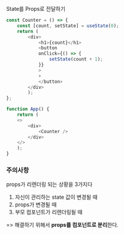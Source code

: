 State를 Props로 전달하기

```js
const Counter = () => {
	const [count, setState] = useState(0);
	return (
		<div>
			<h1>{count}</h1>
			<button
			onClick={() => {
				setState(count + 1);
			}}
            >				
			+
			</button>
		</div>
		);
};

function App() {
	return (
	<>
		<div>
			<Counter />
		</div>
	</>
	);
}
```

### 주의사항
props가 리렌더링 되는 상황을 3가지다
1. 자신이 관리하는 state 값이 변경될 때
2. props가 변경될 때
3. 부모 컴포넌트가 리렌더링될 때

=> 해결하기 위해서 **props를 컴포넌트로 분리**한다.